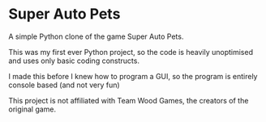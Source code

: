 # Super Auto Pets

A simple Python clone of the game Super Auto Pets.

This was my first ever Python project, so the code is heavily unoptimised and uses only basic coding constructs.

I made this before I knew how to program a GUI, so the program is entirely console based (and not very fun)

This project is not affiliated with Team Wood Games, the creators of the original game.
